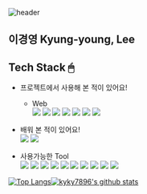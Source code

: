 ![header](https://capsule-render.vercel.app/api?type=rect&color=gradient&height=300&section=header&text=KY%20Lee&fontSize=90)<br>

## 이경영 Kyung-young, Lee


## Tech Stack 🖱
- 프로젝트에서 사용해 본 적이 있어요! <br>
  - Web <br>
    <img src="https://img.shields.io/badge/-Java-512BD4?style=flat-square&logoColor=white"/> <img src="https://img.shields.io/badge/-Mysql-4479A1?style=flat-square&logo=Mysql&logoColor=white"/> <img src="https://img.shields.io/badge/-JavaScript-F7DF1E?style=flat-square&logo=JavaScript&logoColor=white"/> <img src="https://img.shields.io/badge/-Python-3776AB?style=flat-square&logo=Python&logoColor=white"/> <img src="https://img.shields.io/badge/-Flask-000000?style=flat-square&logo=Flask&logoColor=white"/> <img src="https://img.shields.io/badge/-HTML5-E34F26?style=flat-square&logo=HTML5&logoColor=white"/> <img src="https://img.shields.io/badge/-CSS3-1572B6?style=flat-square&logo=CSS3&logoColor=white"/> 

  
- 배워 본 적이 있어요! <br>
  <img src="https://img.shields.io/badge/-Spring-6DB33F?style=flat-square&logo=Spring&logoColor=white"/> <img src="https://img.shields.io/badge/-Oracle-F80000?style=flat-square&logo=Oracle&logoColor=white"/> 
 
 - 사용가능한 Tool <br> 
   <img src="https://img.shields.io/badge/-EclipseIDE-2C2255?style=flat-square&logo=EclipseIDE&logoColor=white"/> 
   <img src="https://img.shields.io/badge/-IntelliJIDEA-000000?style=flat-square&logo=IntelliJIDEA&logoColor=white"/> 
   <img src="https://img.shields.io/badge/-PyCharm-000000?style=flat-square&logo=PyCharm&logoColor=white"/> 
   <img src="https://img.shields.io/badge/-Jupyter-F37626?style=flat-square&logo=Jupyter&logoColor=white"/> 
   <img src="https://img.shields.io/badge/-Anaconda-44A833?style=flat-square&logo=Anaconda&logoColor=white"/> 
   <img src="https://img.shields.io/badge/-GoogleColab-F9AB00?style=flat-square&logo=GoogleColab&logoColor=white"/> 
   <img src="https://img.shields.io/badge/-Git-F05032?style=flat-square&logo=Git&logoColor=white"/> 
   <img src="https://img.shields.io/badge/-Github-181717?style=flat-square&logo=Github&logoColor=white"/> 
   <img src="https://img.shields.io/badge/-VisualStudioCode-007ACC?style=flat-square&logo=VisualStudioCode&logoColor=white"/> 
   <img src="https://img.shields.io/badge/-Slack-4A154B?style=flat-square&logo=Slack&logoColor=white"/> 


[![Top Langs](https://github-readme-stats.vercel.app/api/top-langs/?username=kyky7896&layout=compact)](https://github.com/kyky7896/github-readme-stats)[![kyky7896's github stats](https://github-readme-stats.vercel.app/api?username=kyky7896&theme=highcontrast)](https://github.com/kyky7896)

